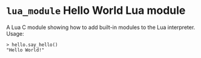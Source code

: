 `lua_module` Hello World Lua module
===================================

A Lua C module showing how to add built-in modules to the Lua
interpreter. Usage:

``` {.lua}
> hello.say_hello()
"Hello World!"
```
